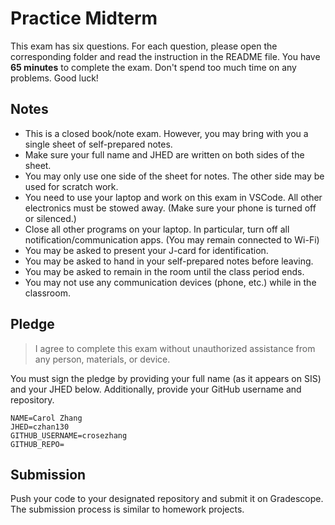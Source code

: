 # Practice Midterm

This exam has six questions. For each question, please open the corresponding folder and read the instruction in the README file. You have **65 minutes** to complete the exam. Don't spend too much time on any problems. Good luck!

## Notes

- This is a closed book/note exam. However, you may bring with you a single sheet of self-prepared notes.
- Make sure your full name and JHED are written on both sides of the sheet.
- You may only use one side of the sheet for notes. The other side may be used for scratch work.
- You need to use your laptop and work on this exam in VSCode. All other electronics must be stowed away. (Make sure your phone is turned off or silenced.)
- Close all other programs on your laptop. In particular, turn off all notification/communication apps. (You may remain connected to Wi-Fi)
- You may be asked to present your J-card for identification.
- You may be asked to hand in your self-prepared notes before leaving.
- You may be asked to remain in the room until the class period ends.
- You may not use any communication devices (phone, etc.) while in the classroom.

## Pledge 

> I agree to complete this exam without unauthorized assistance from any person, materials, or device. 

You must sign the pledge by providing your full name (as it appears on SIS) and your JHED below. Additionally, provide your GitHub username and repository.

```text
NAME=Carol Zhang
JHED=czhan130
GITHUB_USERNAME=crosezhang
GITHUB_REPO=
```

## Submission

Push your code to your designated repository and submit it on Gradescope. The submission process is similar to homework projects.